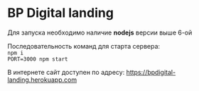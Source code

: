 # BP Digital landing

Для запуска необходимо наличие **nodejs** версии выше 6-ой

Последовательность команд для старта сервера:  
`npm i`  
`PORT=3000 npm start`

В интернете сайт доступен по адресу: https://bpdigital-landing.herokuapp.com